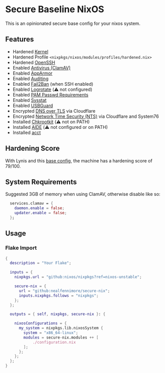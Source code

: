 # Secure Baseline NixOS

This is an opinionated secure base config for your nixos system.

## Features

- Hardened [Kernel](./modules/boot.nix)
- Hardened Profile `<nixpkgs/nixos/modules/profiles/hardened.nix>`
- Hardened [OpenSSH](./modules/services/openssh.nix)
- Enabled [Antivirus (ClamAV)](./modules/services/clamav.nix)
- Enabled [AppArmor](./modules/security/apparmor.nix)
- Enabled [Auditing](./modules/security/audit.nix)
- Enabled [Fail2Ban](./modules/services/fail2ban.nix) (when SSH enabled)
- Enabled [Logrotate](./modules/services/logrotate.nix) (⚠️ not configured)
- Enabled [PAM Passwd Requirements](./modules/security/pam/services/passwd.nix)
- Enabled [Sysstat](./modules/services/sysstat.nix)
- Enabled [USBGuard](./modules/services/usbguard.nix)
- Encrypted [DNS over TLS](./modules/networking/dns.nix) via Cloudflare
- Encrypted [Network Time Security (NTS)](./modules/networking/nts.nix) via Cloudflare and System76
- Installed [Chkrootkit](./modules/environment/default.nix) (⚠️ not on PATH)
- Installed [AIDE](./modules/environment/default.nix) (⚠️ not configured or on PATH)
- Installed [acct](./modules/environment/default.nix)

## Hardening Score

With Lynis and this [base config](./test/flake.nix), the machine has a hardening score of 79/100.

## System Requirements

Suggested 3GB of memory when using ClamAV, otherwise disable like so:

```nix
  services.clamav = {
    daemon.enable = false;
    updater.enable = false;
  };
```

## Usage

### Flake Import

```nix
{
  description = "Your Flake";

  inputs = {
    nixpkgs.url = "github:nixos/nixpkgs?ref=nixos-unstable";

    secure-nix = {
      url = "github:nealfennimore/secure-nix";
      inputs.nixpkgs.follows = "nixpkgs";
    };
  };

  outputs = { self, nixpkgs, secure-nix }: {

    nixosConfigurations = {
      my_system = nixpkgs.lib.nixosSystem {
        system = "x86_64-linux";
        modules = secure-nix.modules ++ [
            ./configuration.nix
        ];
      };
    };
  };
}

```
